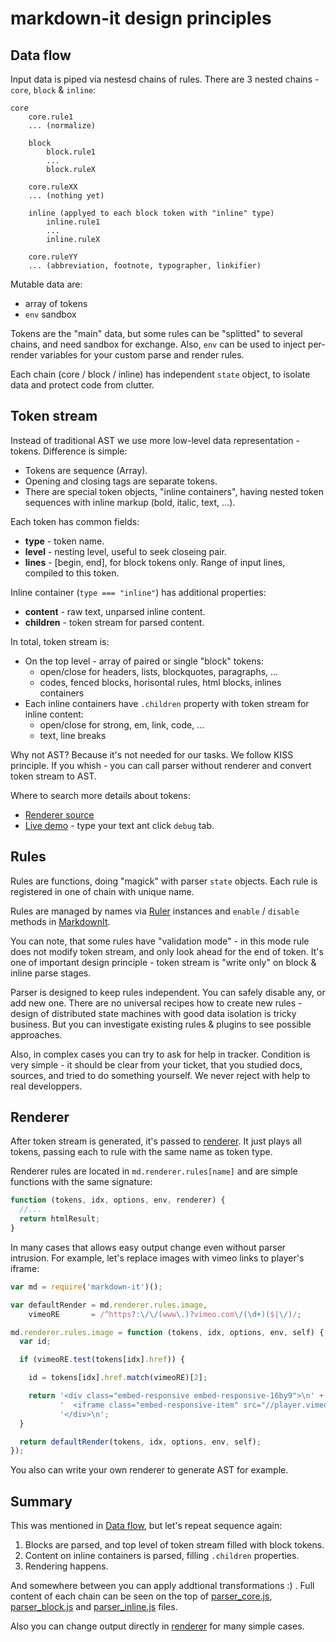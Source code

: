 # markdown-it design principles

## Data flow

Input data is piped via nestesd chains of rules. There are 3 nested chains -
`core`, `block` & `inline`:

```
core
    core.rule1
    ... (normalize)

    block
        block.rule1
        ...
        block.ruleX

    core.ruleXX
    ... (nothing yet)

    inline (applyed to each block token with "inline" type)
        inline.rule1
        ...
        inline.ruleX

    core.ruleYY
    ... (abbreviation, footnote, typographer, linkifier)

```

Mutable data are:

- array of tokens
- `env` sandbox

Tokens are the "main" data, but some rules can be "splitted" to several chains,
and need sandbox for exchange. Also, `env` can be used to inject per-render
variables for your custom parse and render rules.

Each chain (core / block / inline) has independent `state` object, to isolate
data and protect code from clutter.


## Token stream

Instead of traditional AST we use more low-level data representation - tokens.
Difference is simple:

- Tokens are sequence (Array).
- Opening and closing tags are separate tokens.
- There are special token objects, "inline containers", having nested token
  sequences with inline markup (bold, italic, text, ...).

Each token has common fields:

- __type__ - token name.
- __level__ - nesting level, useful to seek closeing pair.
- __lines__ - [begin, end], for block tokens only. Range of input lines,
  compiled to this token.

Inline container (`type === "inline"`) has additional properties:

- __content__ - raw text, unparsed inline content.
- __children__ - token stream for parsed content.

In total, token stream is:

- On the top level - array of paired or single "block" tokens:
  - open/close for headers, lists, blockquotes, paragraphs, ...
  - codes, fenced blocks, horisontal rules, html blocks, inlines containers
- Each inline containers have `.children` property with token stream for inline content:
  - open/close for strong, em, link, code, ...
  - text, line breaks

Why not AST? Because it's not needed for our tasks. We follow KISS principle.
If you whish - you can call parser without renderer and convert token stream
to AST.

Where to search more details about tokens:

- [Renderer source](https://github.com/markdown-it/markdown-it/blob/master/lib/renderer.js)
- [Live demo](https://markdown-it.github.io/) - type your text ant click `debug` tab.


## Rules

Rules are functions, doing "magick" with parser `state` objects. Each rule is
registered in one of chain with unique name.

Rules are managed by names via [Ruler](https://markdown-it.github.io/markdown-it/#Ruler) instances and `enable` / `disable` methods in [MarkdownIt](https://markdown-it.github.io/markdown-it/#MarkdownIt).

You can note, that some rules have "validation mode" - in this mode rule does not
modify token stream, and only look ahead for the end of token. It's one of
important design principle - token stream is "write only" on block & inline parse stages.

Parser is designed to keep rules independent. You can safely disable any, or
add new one. There are no universal recipes how to create new rules - design of
distributed state machines with good data isolation is tricky business. But you
can investigate existing rules & plugins to see possible approaches.

Also, in complex cases you can try to ask for help in tracker. Condition is very
simple - it should be clear from your ticket, that you studied docs, sources,
and tried to do something yourself. We never reject with help to real developpers.


## Renderer

After token stream is generated, it's passed to [renderer](https://github.com/markdown-it/markdown-it/blob/master/lib/renderer.js).
It just plays all tokens, passing each to rule with the same name as token type.

Renderer rules are located in `md.renderer.rules[name]` and are simple functions
with the same signature:

```js
function (tokens, idx, options, env, renderer) {
  //...
  return htmlResult;
}
```

In many cases that allows easy output change even without parser intrusion.
For example, let's replace images with vimeo links to player's iframe:

```js
var md = require('markdown-it')();

var defaultRender = md.renderer.rules.image,
    vimeoRE       = /^https?:\/\/(www\.)?vimeo.com\/(\d+)($|\/)/;

md.renderer.rules.image = function (tokens, idx, options, env, self) {
  var id;

  if (vimeoRE.test(tokens[idx].href)) {

    id = tokens[idx].href.match(vimeoRE)[2];

    return '<div class="embed-responsive embed-responsive-16by9">\n' +
           '  <iframe class="embed-responsive-item" src="//player.vimeo.com/video/' + id + '"></iframe>\n' +
           '</div>\n';
  }

  return defaultRender(tokens, idx, options, env, self);
});
```

You also can write your own renderer to generate AST for example.


## Summary

This was mentioned in [Data flow](#data-flow), but let's repeat sequence again:

1. Blocks are parsed, and top level of token stream filled with block tokens.
2. Content on inline containers is parsed, filling `.children` properties.
3. Rendering happens.

And somewhere between you can apply addtional transformations :) . Full content
of each chain can be seen on the top of
[parser_core.js](https://github.com/markdown-it/markdown-it/blob/master/lib/parser_core.js),
[parser_block.js](https://github.com/markdown-it/markdown-it/blob/master/lib/parser_block.js) and
[parser_inline.js](https://github.com/markdown-it/markdown-it/blob/master/lib/parser_inline.js)
files.

Also you can change output directly in [renderer](https://github.com/markdown-it/markdown-it/blob/master/lib/renderer.js) for many simple cases.
